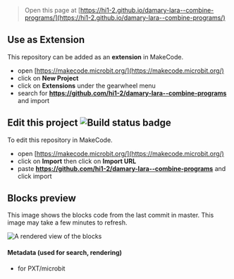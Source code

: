 
> Open this page at [https://hi1-2.github.io/damary-lara--combine-programs/](https://hi1-2.github.io/damary-lara--combine-programs/)

## Use as Extension

This repository can be added as an **extension** in MakeCode.

* open [https://makecode.microbit.org/](https://makecode.microbit.org/)
* click on **New Project**
* click on **Extensions** under the gearwheel menu
* search for **https://github.com/hi1-2/damary-lara--combine-programs** and import

## Edit this project ![Build status badge](https://github.com/hi1-2/damary-lara--combine-programs/workflows/MakeCode/badge.svg)

To edit this repository in MakeCode.

* open [https://makecode.microbit.org/](https://makecode.microbit.org/)
* click on **Import** then click on **Import URL**
* paste **https://github.com/hi1-2/damary-lara--combine-programs** and click import

## Blocks preview

This image shows the blocks code from the last commit in master.
This image may take a few minutes to refresh.

![A rendered view of the blocks](https://github.com/hi1-2/damary-lara--combine-programs/raw/master/.github/makecode/blocks.png)

#### Metadata (used for search, rendering)

* for PXT/microbit
<script src="https://makecode.com/gh-pages-embed.js"></script><script>makeCodeRender("{{ site.makecode.home_url }}", "{{ site.github.owner_name }}/{{ site.github.repository_name }}");</script>
